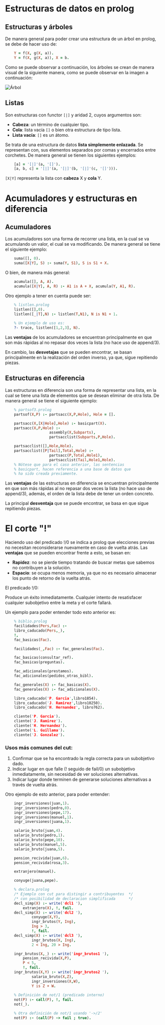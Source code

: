# Estructuras de datos en prolog
## Estructuras y árboles

De manera general para poder crear una estructura de un árbol en prolog, se debe de hacer uso de:
    
```prolog
    Y = f(X, g(X, a)).
    Y = f(X, g(X, a)), X = b.
```
Como se puede observar a continuación, los árboles se crean de manera visual de la siguiente manera, como se puede
observar en la imagen a continuación:

![Árbol](img_1.png)

## Listas
Son estructuras con functor `[|]` y aridad 2, cuyos argumentos son:
* **Cabeza**: un término de cualquier tipo.
* **Cola**: lista vacía `[]` o bien otra estructura de tipo lista.
* **Lista vacía**: `[]` es un átomo.

Se trata de una estructura de datos **lista simplemente enlazada**. Se representan con, sus elementos separados por
comas y encerrados entre corchetes. De manera general se tienen los siguientes ejemplos:

```prolog
    [a] = '[|]'(a, '[]').
    [a, b, c] = '[|]'(a, '[|]'(b, '[|]'(c, '[]'))).
```
`[X|Y]` representa la lista con **cabeza** X y **cola** Y.

# Acumuladores y estructuras en diferencia

## Acumuladores
Los acumuladores son una forma de recorrer una lista, en la cual se va acumulando un valor, el cual se va modificando.
De manera general se tiene el siguiente ejemplo:

```prolog
    suma([], 0).
    suma([X|Y], S) :- suma(Y, S1), S is S1 + X.
```

O bien, de manera más general:

```prolog
    acumula([], A, A).
    acumula([X|Y], A, R) :- A1 is A + X, acumula(Y, A1, R).
```

Otro ejemplo a tener en cuenta puede ser:
```prolog
    % listlen.prolog
    listlen([],0).
    listlen([_|T],N) :- listlen(T,N1), N is N1 + 1.
    
    % Un ejemplo de uso es:
    ?- trace, listlen([1,2,3], N).
```

Las **ventajas** de los acumuladores se encuentran principalmente en que son más rápidas al no repasar dos veces la
lista (no hace uso de append/3).

En cambio, las **desvetajas** que se pueden encontrar, se basan principalmente en la realización del orden inverso, ya
que, sigue repitiendo piezas.

## Estructuras en diferencia

Las estructuras en diferencia son una forma de representar una lista, en la cual se tiene una lista de elementos que se
desean eliminar de otra lista. De manera general se tiene el siguiente ejemplo:

```prolog
    % partsof3.prolog
    partsof(X,P) :- partsacc(X,P,Hole), Hole = [].

    partsacc(X,[X|Hole],Hole) :- basicpart(X).
    partsacc(X,P,Hole) :-
                    assembly(X,Subparts),
                    partsacclist(Subparts,P,Hole).

    partsacclist([],Hole,Hole).
    partsacclist([P|Tail],Total,Hole) :-
                    partsacc(P,Total,Hole1),
                    partsacclist(Tail,Hole1,Hole).
    % Nótese que para el caso anterior, las sentencias
    % basicpart, hacen referencia a una base de datos que
    % ha sido creada previamente.
```

Las **ventajas** de las estructuras en diferencia se encuentran principalmente en que son más rápidas al no repasar dos
veces la lista (no hace uso de append/3), además, el orden de la lista debe de tener un orden concreto.

La principal **desventaja** que se puede encontrar, se basa en que sigue repitiendo piezas.

# El corte "!"

Haciendo uso del predicado !/0 se indica a prolog que elecciones previas no necesitan reconsiderarse nuevamente en caso
de vuelta atrás. Las **ventajas** que se pueden encontrar frente a esto, se basan en:
* **Rapidez**: no se pierde tiempo tratando de buscar metas que sabemos no contribuyen a la solución.
* **Espacio**: se ocupa menos memoria, ya que no es necesario almacenar los punto de retorno de la vuelta atrás.

El predicado !/0:

Produce un éxito inmediatamente. Cualquier intento de resatisfacer cualquier subobjetivo entre la meta y el corte fallará.

Un ejemplo para poder entender todo esto anterior es:

```prolog
    % biblio.prolog
    facilidades(Pers,Fac) :-
	libro_caducado(Pers,_),
	!,
	fac_basicas(Fac).

    facilidades(_,Fac) :- fac_generales(Fac).

    fac_basicas(consultar_ref).
    fac_basicas(preguntas).

    fac_adicionales(prestamos).
    fac_adicionales(pedidos_otras_bibl).

    fac_generales(X) :- fac_basicas(X).
    fac_generales(X) :- fac_adicionales(X).

    libro_caducado('P. Garcia',libro1854).
    libro_caducado('J. Ramirez',libro10250).
    libro_caducado('H. Hernandez', libro762).

    cliente('P. Garcia').
    cliente('J. Ramirez').
    cliente('H. Hernandez').
    cliente('L. Guillama').
    cliente('J. Gonzalez').
```

### Usos más comunes del cut:
1. Confirmar que se ha encontrado la regla correcta para un subobjetivo dado.
2. Indicar lugar en que falle (! seguido de fail/0) un subobjetivo inmediatamente, sin necesidad de ver soluciones alternativas.
3. Indicar lugar donde terminen de generarse soluciones alternativas a través de vuelta atrás.

Otro ejemplo de esto anterior, para poder entender:

```prolog
    ingr_inversiones(juan,1).
    ingr_inversiones(pedro,0).
    ingr_inversiones(pepe,17).
    ingr_inversiones(manuel,1).
    ingr_inversiones(juana,1).

    salario_bruto(juan,4).
    salario_bruto(pedro,1).
    salario_bruto(pepe,10).
    salario_bruto(manuel,5).
    salario_bruto(juana,5).

    pension_recivida(juan,6).
    pension_recivida(rosa,3).

    extranjero(manuel).

    conyuge(juana,pepe).

    % declara.prolog
    /* Ejemplo con cut para distingir a contribuyentes  */
    /* con posibilidad de declaracion simplificada      */
    decl_simp(X) :- write('dcl1 '),
    	extranjero(X), !, fail.
    decl_simp(X) :- write('dcl2 '),
            conyuge(X,Y),
            ingr_brutos(Y, Ing),
            Ing > 3,
            !, fail.
    decl_simp(X) :- write('dcl3 '),
            ingr_brutos(X, Ing),
            2 < Ing, 20 > Ing.

    ingr_brutos(X,_) :- write('ingr_brutos1 '),
    	pension_recivida(X,P),
        P < 5,
        !, fail.
    ingr_brutos(X,Y) :- write('ingr_brutos2 '), 
            salario_bruto(X,Z),
            ingr_inversiones(X,W),
            Y is Z + W.
        
    % Definición de not/1 (predicado interno)
    not(P) :- call(P), !, fail.
    not(_).

    % Otra definición de not/1 usando '->/2'
    not(P) :- (call(P) -> fail ; true).
```

